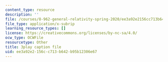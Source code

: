 ```yaml
---
content_type: resource
description: ''
file: /courses/8-962-general-relativity-spring-2020/ee3a92e2156cc713b642b95b12306e67_OOmZkNa72t4.srt
file_type: application/x-subrip
learning_resource_types: []
license: https://creativecommons.org/licenses/by-nc-sa/4.0/
ocw_type: OCWFile
resourcetype: Other
title: 3play caption file
uid: ee3a92e2-156c-c713-b642-b95b12306e67
---
```

